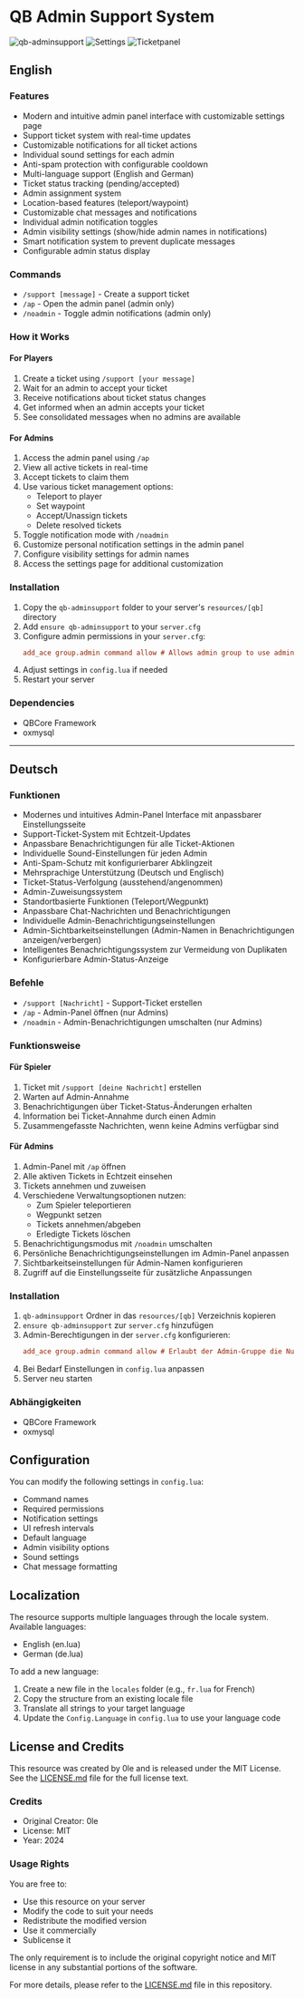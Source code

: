 # QB Admin Support System
![qb-adminsupport](https://github.com/user-attachments/assets/3691e17e-0291-4c23-926b-cdd59c54924c)
![Settings](https://github.com/user-attachments/assets/d46bd991-9cbd-4b90-aeb3-d5f218b45129)
![Ticketpanel](https://github.com/user-attachments/assets/9743c8bb-3094-4fc3-bc49-70b8016c60ab)

## English

### Features
- Modern and intuitive admin panel interface with customizable settings page
- Support ticket system with real-time updates
- Customizable notifications for all ticket actions
- Individual sound settings for each admin
- Anti-spam protection with configurable cooldown
- Multi-language support (English and German)
- Ticket status tracking (pending/accepted)
- Admin assignment system
- Location-based features (teleport/waypoint)
- Customizable chat messages and notifications
- Individual admin notification toggles
- Admin visibility settings (show/hide admin names in notifications)
- Smart notification system to prevent duplicate messages
- Configurable admin status display


### Commands
- `/support [message]` - Create a support ticket
- `/ap` - Open the admin panel (admin only)
- `/noadmin` - Toggle admin notifications (admin only)

### How it Works
#### For Players
1. Create a ticket using `/support [your message]`
2. Wait for an admin to accept your ticket
3. Receive notifications about ticket status changes
4. Get informed when an admin accepts your ticket
5. See consolidated messages when no admins are available

#### For Admins
1. Access the admin panel using `/ap`
2. View all active tickets in real-time
3. Accept tickets to claim them
4. Use various ticket management options:
   - Teleport to player
   - Set waypoint
   - Accept/Unassign tickets
   - Delete resolved tickets
5. Toggle notification mode with `/noadmin`
6. Customize personal notification settings in the admin panel
7. Configure visibility settings for admin names
8. Access the settings page for additional customization

### Installation
1. Copy the `qb-adminsupport` folder to your server's `resources/[qb]` directory
2. Add `ensure qb-adminsupport` to your `server.cfg`
3. Configure admin permissions in your `server.cfg`:
   ```cfg
   add_ace group.admin command allow # Allows admin group to use admin commands
   ```
4. Adjust settings in `config.lua` if needed
5. Restart your server

### Dependencies
- QBCore Framework
- oxmysql

---

## Deutsch

### Funktionen
- Modernes und intuitives Admin-Panel Interface mit anpassbarer Einstellungsseite
- Support-Ticket-System mit Echtzeit-Updates
- Anpassbare Benachrichtigungen für alle Ticket-Aktionen
- Individuelle Sound-Einstellungen für jeden Admin
- Anti-Spam-Schutz mit konfigurierbarer Abklingzeit
- Mehrsprachige Unterstützung (Deutsch und Englisch)
- Ticket-Status-Verfolgung (ausstehend/angenommen)
- Admin-Zuweisungssystem
- Standortbasierte Funktionen (Teleport/Wegpunkt)
- Anpassbare Chat-Nachrichten und Benachrichtigungen
- Individuelle Admin-Benachrichtigungseinstellungen
- Admin-Sichtbarkeitseinstellungen (Admin-Namen in Benachrichtigungen anzeigen/verbergen)
- Intelligentes Benachrichtigungssystem zur Vermeidung von Duplikaten
- Konfigurierbare Admin-Status-Anzeige

### Befehle
- `/support [Nachricht]` - Support-Ticket erstellen
- `/ap` - Admin-Panel öffnen (nur Admins)
- `/noadmin` - Admin-Benachrichtigungen umschalten (nur Admins)

### Funktionsweise
#### Für Spieler
1. Ticket mit `/support [deine Nachricht]` erstellen
2. Warten auf Admin-Annahme
3. Benachrichtigungen über Ticket-Status-Änderungen erhalten
4. Information bei Ticket-Annahme durch einen Admin
5. Zusammengefasste Nachrichten, wenn keine Admins verfügbar sind

#### Für Admins
1. Admin-Panel mit `/ap` öffnen
2. Alle aktiven Tickets in Echtzeit einsehen
3. Tickets annehmen und zuweisen
4. Verschiedene Verwaltungsoptionen nutzen:
   - Zum Spieler teleportieren
   - Wegpunkt setzen
   - Tickets annehmen/abgeben
   - Erledigte Tickets löschen
5. Benachrichtigungsmodus mit `/noadmin` umschalten
6. Persönliche Benachrichtigungseinstellungen im Admin-Panel anpassen
7. Sichtbarkeitseinstellungen für Admin-Namen konfigurieren
8. Zugriff auf die Einstellungsseite für zusätzliche Anpassungen

### Installation
1. `qb-adminsupport` Ordner in das `resources/[qb]` Verzeichnis kopieren
2. `ensure qb-adminsupport` zur `server.cfg` hinzufügen
3. Admin-Berechtigungen in der `server.cfg` konfigurieren:
   ```cfg
   add_ace group.admin command allow # Erlaubt der Admin-Gruppe die Nutzung von Admin-Befehlen
   ```
4. Bei Bedarf Einstellungen in `config.lua` anpassen
5. Server neu starten

### Abhängigkeiten
- QBCore Framework
- oxmysql

## Configuration

You can modify the following settings in `config.lua`:

- Command names
- Required permissions
- Notification settings
- UI refresh intervals
- Default language
- Admin visibility options
- Sound settings
- Chat message formatting

## Localization

The resource supports multiple languages through the locale system. Available languages:

- English (en.lua)
- German (de.lua)

To add a new language:
1. Create a new file in the `locales` folder (e.g., `fr.lua` for French)
2. Copy the structure from an existing locale file
3. Translate all strings to your target language
4. Update the `Config.Language` in `config.lua` to use your language code

## License and Credits

This resource was created by 0le and is released under the MIT License. See the [LICENSE.md](LICENSE.md) file for the full license text.

### Credits
- Original Creator: 0le
- License: MIT
- Year: 2024

### Usage Rights
You are free to:
- Use this resource on your server
- Modify the code to suit your needs
- Redistribute the modified version
- Use it commercially
- Sublicense it

The only requirement is to include the original copyright notice and MIT license in any substantial portions of the software.

For more details, please refer to the [LICENSE.md](LICENSE.md) file in this repository.
